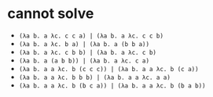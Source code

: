 # cannot solve

- `(λa b. a λc. c c a) | (λa b. a λc. c c b)`
- `(λa b. a λc. b a) | (λa b. a (b b a))`
- `(λa b. a λc. c b b) | (λa b. a λc. c b)`
- `(λa b. a (a b b)) | (λa b. a λc. c a)`
- `(λa b. a a λc. b (c c c)) | (λa b. a a λc. b (c a))`
- `(λa b. a a λc. b b b) | (λa b. a a λc. a a)`
- `(λa b. a a λc. b (b c a)) | (λa b. a a λc. b (b a b))`

